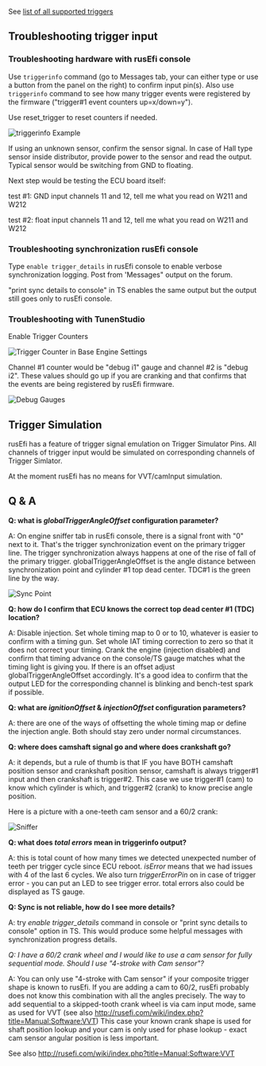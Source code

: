 See [list of all supported triggers](All-Supported-Triggers)

## Troubleshooting trigger input

### Troubleshooting hardware with rusEfi console

Use `triggerinfo` command (go to Messages tab, your can either type or use a button from the panel on the right) to confirm input pin(s). Also use `triggerinfo` command to see how many trigger events were registered by the firmware ("trigger#1 event counters up=x/down=y").

Use reset_trigger to reset counters if needed.

![triggerinfo Example](Images/triggerinfo.png)

If using an unknown sensor, confirm the sensor signal. In case of Hall type sensor inside distributor, provide power to the sensor and read the output. Typical sensor would be switching from GND to floating.

Next step would be testing the ECU board itself:

test #1: GND input channels 11 and 12, tell me what you read on W211 and W212

test #2: float input channels 11 and 12, tell me what you read on W211 and W212

### Troubleshooting synchronization rusEfi console

Type `enable trigger_details` in rusEfi console to enable verbose synchronization logging. Post from 'Messages" output on the forum.

"print sync details to console" in TS enables the same output but the output still goes only to rusEfi console.

### Troubleshooting with TunenStudio

Enable Trigger Counters

![Trigger Counter in Base Engine Settings](Images/trigger_counter.png)

Channel #1 counter would be "debug i1" gauge and channel #2 is "debug i2". These values should go up if you are cranking and that confirms that the events are being registered by rusEfi firmware.

![Debug Gauges](Images/debug_gauges_counter.png)

## Trigger Simulation

rusEfi has a feature of trigger signal emulation on Trigger Simulator Pins. All channels of trigger input would be simulated on corresponding channels of Trigger Simlator.

At the moment rusEfi has no means for VVT/camInput simulation.

## Q & A

**Q: what is _globalTriggerAngleOffset_ configuration parameter?**

A: On engine sniffer tab in rusEfi console, there is a signal front with "0" next to it. That's the trigger synchronization event on the primary trigger line. The trigger synchronization always happens at one of the rise of fall of the primary trigger. globalTriggerAngleOffset is the angle distance between synchronization point and cylinder #1 top dead center. TDC#1 is the green line by the way.

![Sync Point](Images/Sync_point_highlighed.png)

**Q: how do I confirm that ECU knows the correct top dead center #1 (TDC) location?**

A: Disable injection. Set whole timing map to 0 or to 10, whatever is easier to confirm with a timing gun. Set whole IAT timing correction to zero so that it does not correct your timing. Crank the engine (injection disabled) and confirm that timing advance on the console/TS gauge matches what the timing light is giving you. If there is an offset adjust globalTriggerAngleOffset accordingly. It's a good idea to confirm that the output LED for the corresponding channel is blinking and bench-test spark if possible.

**Q: what are _ignitionOffset_ & _injectionOffset_ configuration parameters?**

A: there are one of the ways of offsetting the whole timing map or define the injection angle. Both should stay zero under normal circumstances.

**Q: where does camshaft signal go and where does crankshaft go?**

A: it depends, but a rule of thumb is that IF you have BOTH camshaft position sensor and crankshaft position sensor, camshaft is always trigger#1 input and then crankshaft is trigger#2. This case we use trigger#1 (cam) to know which cylinder is which, and trigger#2 (crank) to know precise angle position.

Here is a picture with a one-teeth cam sensor and a 60/2 crank:

![Sniffer](Images/60_2_with_cam.png)

**Q: what does _total errors_ mean in triggerinfo output?**

A: this is total count of how many times we detected unexpected number of teeth per trigger cycle since ECU reboot. _isError_ means that we had issues with 4 of the last 6 cycles. We also turn _triggerErrorPin_ on in case of trigger error - you can put an LED to see trigger error. total errors also could be displayed as TS gauge.


**Q: Sync is not reliable, how do I see more details?**

A: try _enable trigger_details_ command in console or "print sync details to console" option in TS. This would produce some helpful messages with synchronization progress details.


*Q: I have a 60/2 crank wheel and I would like to use a cam sensor for fully sequential mode. Should I use "4-stroke with Cam sensor"?*

A: You can only use "4-stroke with Cam sensor" if your composite trigger shape is known to rusEfi. If you are adding a cam to 60/2, rusEfi probably does not know this combination with all the angles precisely. The way to add sequential to a skipped-tooth crank wheel is via cam input mode, same as used for VVT (see also http://rusefi.com/wiki/index.php?title=Manual:Software:VVT)
This case your known crank shape is used for shaft position lookup and your cam is only used for phase lookup - exact cam sensor angular position is less important.

See also http://rusefi.com/wiki/index.php?title=Manual:Software:VVT
